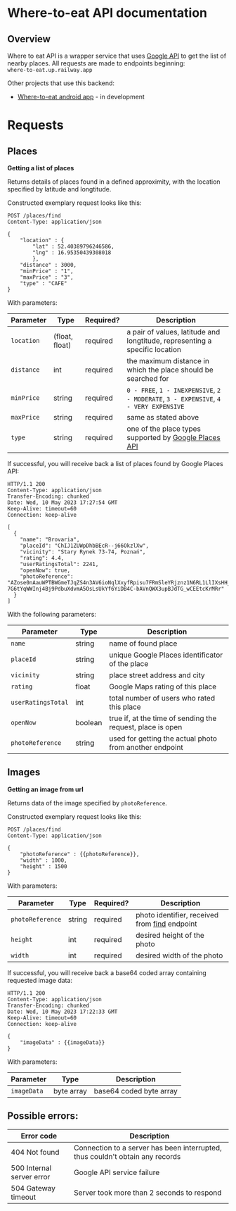 # Where-to-eat API documentation

## Overview
Where to eat API is a wrapper service that uses [Google API](https://github.com/googlemaps/google-maps-services-java) to get the list of nearby places.
All requests are made to endpoints beginning: \
`where-to-eat.up.railway.app`

Other projects that use this backend: 
- [Where-to-eat android app](https://github.com/xalpol12/where-to-eat-android-app) - in development

# Requests

## Places

**Getting a list of places**

Returns details of places found in a defined approximity, with the location specified by latitude and longtitude. 

Constructed exemplary request looks like this:
```
POST /places/find
Content-Type: application/json

{
    "location" : {
        "lat" : 52.40389796246586,
        "lng" : 16.95350439308018
        },
    "distance" : 3000,
    "minPrice" : "1",
    "maxPrice" : "3",
    "type" : "CAFE"
}
```

With parameters:

| Parameter  | Type   | Required? | Description |
|------------|--------|-----------|-------------|
| `location` | (float, float)  | required  | a pair of values, latitude and longtitude, representing a specific location |
| `distance` | int    | required  | the maximum distance in which the place should be searched for |
| `minPrice` | string | required  | `0 - FREE`, `1 - INEXPENSIVE`, `2 - MODERATE`, `3 - EXPENSIVE`, `4 - VERY EXPENSIVE`         |
| `maxPrice` | string | required  | same as stated above        |
| `type`     | string | required  | one of the place types supported by [Google Places API](https://developers.google.com/maps/documentation/places/web-service/supported_types)   |

If successful, you will receive back a list of places found by Google Places API:
```
HTTP/1.1 200 
Content-Type: application/json
Transfer-Encoding: chunked
Date: Wed, 10 May 2023 17:27:54 GMT
Keep-Alive: timeout=60
Connection: keep-alive

[
  {
    "name": "Brovaria",
    "placeId": "ChIJ1ZUWpDhbBEcR--j66OkzlXw",
    "vicinity": "Stary Rynek 73-74, Poznań",
    "rating": 4.4,
    "userRatingsTotal": 2241,
    "openNow": true,
    "photoReference": "AZose0nAauWPTBWGmeTJqZS4n3AV6ioNqlXxyfRpisu7FRmSleYRjznz1N6RL1LlIXsHH_12mBCojvaDj_mJPSoPh5ydkmOdCK8yKHAXlGqqR0Z-7G6tYqWWInj4Bj9PdbuXdvmA5OsLsUkYf6YiDB4C-bAVnQWX3upBJdTG_wCEEtcKrMRr"
  }
]
```
With the following parameters:

| Parameter          | Type    | Description                                                |
|--------------------|---------|------------------------------------------------------------|
| `name`             | string  | name of found place                                        |
| `placeId`          | string  | unique Google Places identificator of the place            |
| `vicinity`         | string  | place street address and city                              |
| `rating`           | float   | Google Maps rating of this place                           |
| `userRatingsTotal` | int     | total number of users who rated this place                 |
| `openNow`          | boolean | true if, at the time of sending the request, place is open |
| `photoReference`   | string  | used for getting the actual photo from another endpoint    |


## Images

**Getting an image from url**

Returns data of the image specified by `photoReference`. 

Constructed exemplary request looks like this:
```
POST /places/find
Content-Type: application/json

{
    "photoReference" : {{photoReference}},
    "width" : 1000,
    "height" : 1500
}
```
With parameters:

| Parameter        | Type   | Required? | Description                                     |
|------------------|--------|-----------|-------------------------------------------------|
| `photoReference` | string | required  | photo identifier, received from [find](#places) endpoint |
| `height`         | int    | required  | desired height of the photo                     |
| `width`          | int    | required  | desired width of the photo                      |

If successful, you will receive back a base64 coded array containing requested image data:
```
HTTP/1.1 200 
Content-Type: application/json
Transfer-Encoding: chunked
Date: Wed, 10 May 2023 17:22:33 GMT
Keep-Alive: timeout=60
Connection: keep-alive

{
    "imageData" : {{imageData}}
}
```
With parameters:

| Parameter   | Type       | Description             |
|-------------|------------|-------------------------|
| `imageData` | byte array | base64 coded byte array |

## Possible errors:

| Error code                 | Description                                                                   |
| ---------------------------|-------------------------------------------------------------------------------|
| 404 Not found              | Connection to a server has been interrupted, thus couldn't obtain any records |
| 500 Internal server error  | Google API service failure                                                    |
| 504 Gateway timeout        | Server took more than 2 seconds to respond                                    |
